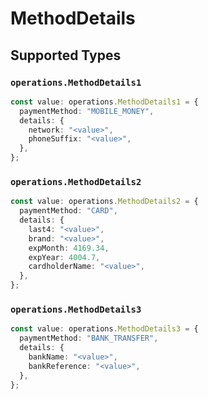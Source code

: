 # MethodDetails


## Supported Types

### `operations.MethodDetails1`

```typescript
const value: operations.MethodDetails1 = {
  paymentMethod: "MOBILE_MONEY",
  details: {
    network: "<value>",
    phoneSuffix: "<value>",
  },
};
```

### `operations.MethodDetails2`

```typescript
const value: operations.MethodDetails2 = {
  paymentMethod: "CARD",
  details: {
    last4: "<value>",
    brand: "<value>",
    expMonth: 4169.34,
    expYear: 4004.7,
    cardholderName: "<value>",
  },
};
```

### `operations.MethodDetails3`

```typescript
const value: operations.MethodDetails3 = {
  paymentMethod: "BANK_TRANSFER",
  details: {
    bankName: "<value>",
    bankReference: "<value>",
  },
};
```

